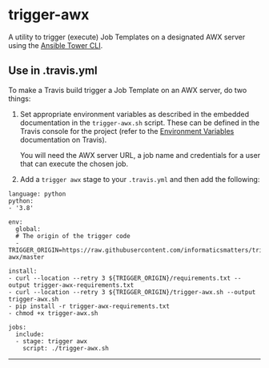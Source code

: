 # trigger-awx

A utility to trigger (execute) Job Templates on a designated AWX server
using the [Ansible Tower CLI].

## Use in .travis.yml
To make a Travis build trigger a Job Template on an AWX server, do two things:

1.  Set appropriate environment variables as described in the
    embedded documentation in the `trigger-awx.sh` script.
    These can be defined in the Travis console for the project (refer to the
    [Environment Variables] documentation on Travis).
   
    You will need the AWX server URL, a job name and credentials for a user
    that can execute the chosen job.

2.  Add a `trigger awx` stage to your `.travis.yml` and then add the following:

```
language: python
python:
- '3.8'

env:
  global:
  # The origin of the trigger code
  - TRIGGER_ORIGIN=https://raw.githubusercontent.com/informaticsmatters/trigger-awx/master

install:
- curl --location --retry 3 ${TRIGGER_ORIGIN}/requirements.txt --output trigger-awx-requirements.txt
- curl --location --retry 3 ${TRIGGER_ORIGIN}/trigger-awx.sh --output trigger-awx.sh
- pip install -r trigger-awx-requirements.txt
- chmod +x trigger-awx.sh

jobs:
  include:
  - stage: trigger awx
    script: ./trigger-awx.sh
```

---

[ansible tower cli]: https://pypi.org/project/ansible-tower-cli/ 
[environment variables]: https://docs.travis-ci.com/user/environment-variables/
